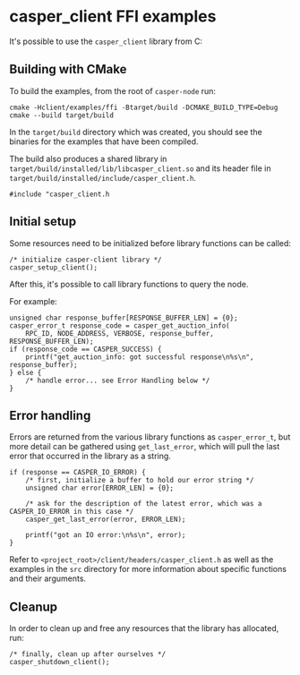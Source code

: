 # casper_client FFI examples

It's possible to use the `casper_client` library from C:


## Building with CMake

To build the examples, from the root of `casper-node` run:

```
cmake -Hclient/examples/ffi -Btarget/build -DCMAKE_BUILD_TYPE=Debug
cmake --build target/build
```

In the `target/build` directory which was created, you should see the binaries for the examples that have been compiled.

The build also produces a shared library in `target/build/installed/lib/libcasper_client.so` and its header file in
`target/build/installed/include/casper_client.h`.

```
#include "casper_client.h
```


## Initial setup

Some resources need to be initialized before library functions can be called:

```
/* initialize casper-client library */
casper_setup_client();
```

After this, it's possible to call library functions to query the node.

For example:

```
unsigned char response_buffer[RESPONSE_BUFFER_LEN] = {0};
casper_error_t response_code = casper_get_auction_info(
    RPC_ID, NODE_ADDRESS, VERBOSE, response_buffer, RESPONSE_BUFFER_LEN);
if (response_code == CASPER_SUCCESS) {
    printf("get_auction_info: got successful response\n%s\n", response_buffer);
} else {
    /* handle error... see Error Handling below */
}
```


## Error handling

Errors are returned from the various library functions as `casper_error_t`, but more detail can be gathered using
`get_last_error`, which will pull the last error that occurred in the library as a string.

```
if (response == CASPER_IO_ERROR) {
    /* first, initialize a buffer to hold our error string */
    unsigned char error[ERROR_LEN] = {0};

    /* ask for the description of the latest error, which was a CASPER_IO_ERROR in this case */
    casper_get_last_error(error, ERROR_LEN);

    printf("got an IO error:\n%s\n", error);
}
```

Refer to `<project_root>/client/headers/casper_client.h` as well as the examples in the `src` directory for more
information about specific functions and their arguments.


## Cleanup

In order to clean up and free any resources that the library has allocated, run:

```
/* finally, clean up after ourselves */
casper_shutdown_client();
```
